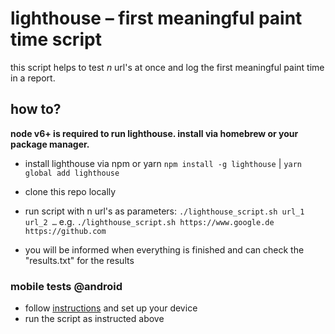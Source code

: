# lighthouse – first meaningful paint time script

this script helps to test _n_ url's at once and log the first meaningful paint time in a report.

## how to?

**node v6+ is required to run lighthouse. install via homebrew or your package manager.**

- install lighthouse via npm or yarn
`npm install -g lighthouse` | `yarn global add lighthouse`

- clone this repo locally

- run script with n url's as parameters: `./lighthouse_script.sh url_1 url_2 …` e.g. `./lighthouse_script.sh https://www.google.de https://github.com`
- you will be informed when everything is finished and can check the "results.txt" for the results

### mobile tests @android

- follow [instructions](https://github.com/GoogleChrome/lighthouse#testing-on-a-mobile-device) and set up your device
- run the script as instructed above
